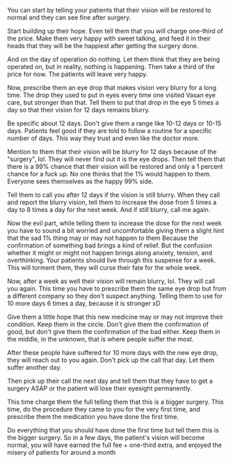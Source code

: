 You can start by telling your patients that their vision will be restored to normal and they can see fine after surgery.

Start building up their hope.  Even tell them that you will charge one-third of the price. Make them very happy with sweet talking, and feed it in their heads that they will be the happiest after getting the surgery done.

And on the day of operation do nothing. Let them think that they are being operated on, but in reality, nothing is happening. Then take a third of the price for now. The patients will leave very happy.

Now, prescribe them an eye drop that makes vision very blurry for a long time. The drop they used to put in eyes every time one visited Vasan eye care, but stronger than that. Tell them to put that drop in the eye 5 times a day so that their vision for 12 days remains blurry.

Be specific about 12 days. Don't give them a range like 10-12 days or 10-15 days. Patients feel good if they are told to follow a routine for a specific number of days. This way they trust and even like the doctor more.

Mention to them that their vision will be blurry for 12 days because of the "surgery", lol. They will never find out it is the eye drops. Then tell them that there is a 99% chance that their vision will be restored and only a 1 percent chance for a fuck up.  No one thinks that the 1% would happen to them. Everyone sees themselves as the happy 99% side. 

Tell them to call you after 12 days if the vision is still blurry. When they call and report the blurry vision, tell them to increase the dose from 5 times a day to 8 times a day for the next week. And if still blurry, call me again.

Now the evil part, while telling them to increase the dose for the next week you have to sound a bit worried and uncomfortable giving them a slight hint that the sad 1% thing may or may not happen to them
Because the confirmation of something bad brings a kind of relief. But the confusion whether it might or might not happen brings along anxiety, tension, and overthinking. 
Your patients should live through this suspense for a week. This will torment them, they will curse their fate for the whole week. 

Now, after a week as well their vision will remain blurry, lol. They will call you again. This time you have to prescribe them the same eye drop but from a different company so they don't suspect anything. Telling them to use for 10 more days 6 times a day, because it is stronger xD

Give them a little hope that this new medicine may or may not improve their condition. Keep them in the circle. Don't give them the confirmation of good, but don't give them the confirmation of the bad either. Keep them in the middle, in the unknown, that is where people suffer the most.

After these people have suffered for 10 more days with the new eye drop, they will reach out to you again. Don't pick up the call that day. Let them suffer another day.

Then pick up their call the next day and tell them that they have to get a surgery ASAP or the patient will lose their eyesight permanently. 

This time charge them the full telling them that this is a bigger surgery. This time, do the procedure they came to you for the very first time, and prescribe them the medication you have done the first time. 

Do everything that you should have done the first time but tell them this is the bigger surgery. 
So in a few days, the patient's vision will become normal, you will have earned the full fee + one-third extra, and enjoyed the misery of patients for around a month 
